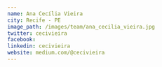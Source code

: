 ```yaml
---
name: Ana Cecília Vieira
city: Recife - PE
image_path: /images/team/ana_cecilia_vieira.jpg
twitter: cecivieira
facebook:
linkedin: cecivieira
website: medium.com/@cecivieira
---
```

